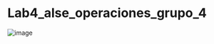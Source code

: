 # Lab4_alse_operaciones_grupo_4
![image](https://user-images.githubusercontent.com/69488889/94848951-564c3e80-03ea-11eb-8d8a-13aabbd516ee.png)
